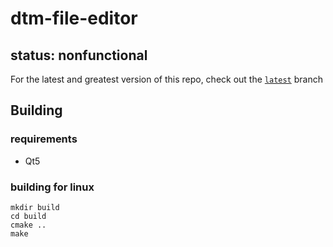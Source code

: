# dtm-file-editor
## status: nonfunctional

For the latest and greatest version of this repo, check out the [`latest`](https://github.com/PaulJohnson1/dtm-file-editor/tree/latest) branch


## Building

### requirements
- Qt5

### building for linux
```
mkdir build
cd build
cmake ..
make
```


